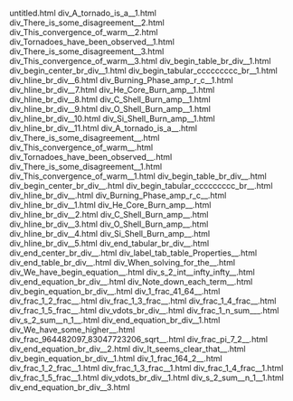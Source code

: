 untitled.html
div_A_tornado_is_a__1.html
div_There_is_some_disagreement__2.html
div_This_convergence_of_warm__2.html
div_Tornadoes_have_been_observed__1.html
div_There_is_some_disagreement__3.html
div_This_convergence_of_warm__3.html
div_begin_table_br_div__1.html
div_begin_center_br_div__1.html
div_begin_tabular_ccccccccc_br__1.html
div_hline_br_div__6.html
div_Burning_Phase_amp_r_c__1.html
div_hline_br_div__7.html
div_He_Core_Burn_amp__1.html
div_hline_br_div__8.html
div_C_Shell_Burn_amp__1.html
div_hline_br_div__9.html
div_O_Shell_Burn_amp__1.html
div_hline_br_div__10.html
div_Si_Shell_Burn_amp__1.html
div_hline_br_div__11.html
div_A_tornado_is_a__.html
div_There_is_some_disagreement__.html
div_This_convergence_of_warm__.html
div_Tornadoes_have_been_observed__.html
div_There_is_some_disagreement__1.html
div_This_convergence_of_warm__1.html
div_begin_table_br_div__.html
div_begin_center_br_div__.html
div_begin_tabular_ccccccccc_br__.html
div_hline_br_div__.html
div_Burning_Phase_amp_r_c__.html
div_hline_br_div__1.html
div_He_Core_Burn_amp__.html
div_hline_br_div__2.html
div_C_Shell_Burn_amp__.html
div_hline_br_div__3.html
div_O_Shell_Burn_amp__.html
div_hline_br_div__4.html
div_Si_Shell_Burn_amp__.html
div_hline_br_div__5.html
div_end_tabular_br_div__.html
div_end_center_br_div__.html
div_label_tab_table_Properties__.html
div_end_table_br_div__.html
div_When_solving_for_the__.html
div_We_have_begin_equation__.html
div_s_2_int__infty_infty__.html
div_end_equation_br_div__.html
div_Note_down_each_term__.html
div_begin_equation_br_div__.html
div_1_frac_41_64__.html
div_frac_1_2_frac__.html
div_frac_1_3_frac__.html
div_frac_1_4_frac__.html
div_frac_1_5_frac__.html
div_vdots_br_div__.html
div_frac_1_n_sum___.html
div_s_2_sum__n_1__.html
div_end_equation_br_div__1.html
div_We_have_some_higher__.html
div_frac_964482097_83047723206_sqrt__.html
div_frac_pi_7_2__.html
div_end_equation_br_div__2.html
div_It_seems_clear_that__.html
div_begin_equation_br_div__1.html
div_1_frac_164_2__.html
div_frac_1_2_frac__1.html
div_frac_1_3_frac__1.html
div_frac_1_4_frac__1.html
div_frac_1_5_frac__1.html
div_vdots_br_div__1.html
div_s_2_sum__n_1__1.html
div_end_equation_br_div__3.html
